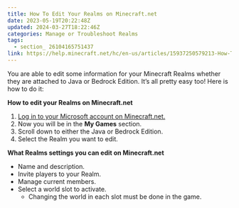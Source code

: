 ```yaml
---
title: How To Edit Your Realms on Minecraft.net
date: 2023-05-19T20:22:48Z
updated: 2024-03-27T18:22:46Z
categories: Manage or Troubleshoot Realms
tags:
  - section_ 26104165751437
link: https://help.minecraft.net/hc/en-us/articles/15937250579213-How-To-Edit-Your-Realms-on-Minecraft-net
---
```


You are able to edit some information for your Minecraft Realms whether they are attached to Java or Bedrock Edition. It’s all pretty easy too! Here is how to do it:

**How to edit your Realms on Minecraft.net**

1.  [Log in to your Microsoft account on Minecraft.net.](https://www.minecraft.net/en-us/login)
2.  Now you will be in the **My Games** section.
3.  Scroll down to either the Java or Bedrock Edition.
4.  Select the Realm you want to edit.

**What Realms settings you can edit on Minecraft.net**

- Name and description.
- Invite players to your Realm.
- Manage current members.
- Select a world slot to activate.
  - Changing the world in each slot must be done in the game.
